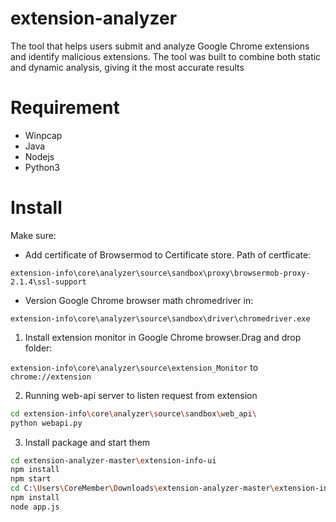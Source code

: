 # extension-analyzer

The tool that helps users submit and analyze Google Chrome extensions and identify malicious
extensions. The tool was built to combine both static and dynamic analysis, giving it the most
accurate results

# Requirement
- Winpcap
- Java 
- Nodejs
- Python3


# Install
Make sure:
- Add certificate of Browsermod to Certificate store. Path of certficate:

`extension-info\core\analyzer\source\sandbox\proxy\browsermob-proxy-2.1.4\ssl-support`

- Version Google Chrome browser math chromedriver in:

`extension-info\core\analyzer\source\sandbox\driver\chromedriver.exe`

1. Install extension monitor in Google Chrome browser.Drag and drop folder: 

`extension-info\core\analyzer\source\extension_Monitor` to `chrome://extension`

2. Running web-api server to listen request from extension

```sh
cd extension-info\core\analyzer\source\sandbox\web_api\
python webapi.py
```

3. Install package and start them

```sh
cd extension-analyzer-master\extension-info-ui
npm install
npm start
cd C:\Users\CoreMember\Downloads\extension-analyzer-master\extension-info
npm install
node app.js
```

